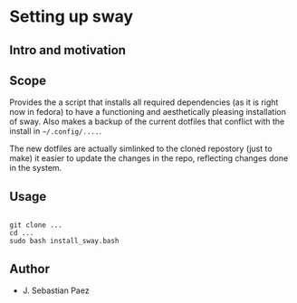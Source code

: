 

# Setting up sway

## Intro and motivation

## Scope

Provides the a script that installs all required dependencies (as it is right
now in fedora) to have a functioning and aesthetically pleasing installation
of sway. Also makes a backup of the current dotfiles that conflict with the
install in `~/.config/....`.

The new dotfiles are actually simlinked to the cloned repostory (just to make)
it easier to update the changes in the repo, reflecting changes done in the 
system.

## Usage

```

git clone ...
cd ...
sudo bash install_sway.bash

```

## Author

- J. Sebastian Paez
